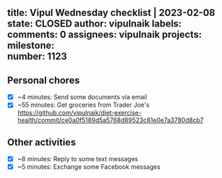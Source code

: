 title:	Vipul Wednesday checklist | 2023-02-08
state:	CLOSED
author:	vipulnaik
labels:	
comments:	0
assignees:	vipulnaik
projects:	
milestone:	
number:	1123
--
## Personal chores

- [x] ~4 minutes: Send some documents via email
- [x] ~55 minutes: Get groceries from Trader Joe's https://github.com/vipulnaik/diet-exercise-health/commit/ce0a0f5189d5a5768d89523c81e0e7a3780d8cb7 

## Other activities

- [x] ~8 minutes: Reply to some text messages
- [x] ~5 minutes: Exchange some Facebook messages 
